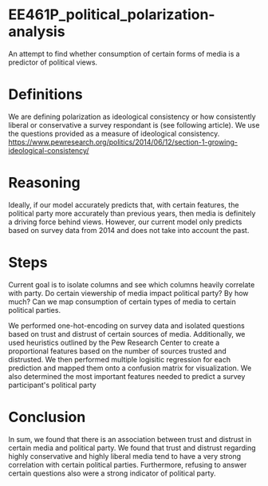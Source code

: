 # EE461P_political_polarization-analysis
An attempt to find whether consumption of certain forms of media is a predictor of political views.

# Definitions
We are defining polarization as ideological consistency or how consistently liberal or conservative a survey respondant is (see following article). We use the questions provided as a measure of ideological consistency. https://www.pewresearch.org/politics/2014/06/12/section-1-growing-ideological-consistency/

# Reasoning
Ideally, if our model accurately predicts that, with certain features, the political party more accurately than previous years, then media is definitely a driving force behind views. However, our current model only predicts based on survey data from 2014 and does not take into account the past.

# Steps
Current goal is to isolate columns and see which columns heavily correlate with party. Do certain viewership of media impact political party? By how much? Can we map consumption of certain types of media to certain political parties.

We performed one-hot-encoding on survey data and isolated questions based on trust and distrust of certain sources of media. Additionally, we used heuristics outlined by the Pew Research Center to create a proportional features based on the number of sources trusted and distrusted. We then performed multiple logisitic regression for each prediction and mapped them onto a confusion matrix for visualization. We also determined the most important features needed to predict a survey participant's political party

# Conclusion
In sum, we found that there is an association between trust and distrust in certain media and political party. We found that trust and distrust regarding highly conservative and highly liberal media tend to have a very strong correlation with certain political parties. Furthermore, refusing to answer certain questions also were a strong indicator of political party.
